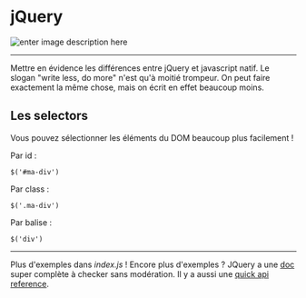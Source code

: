 # jQuery

![enter image description here](https://upload.wikimedia.org/wikipedia/en/thumb/9/9e/JQuery_logo.svg/1280px-JQuery_logo.svg.png)

-------------------------------------------------------------------------------------------------
Mettre en évidence les différences entre jQuery et javascript natif.
Le slogan "write less, do more" n'est qu'à moitié trompeur. On peut faire exactement la même chose, mais on écrit en effet beaucoup moins.

Les selectors
-------------

Vous pouvez sélectionner les éléments du DOM beaucoup plus facilement !

Par id : 

```
$('#ma-div')
```

Par class : 

```
$('.ma-div')
```

Par balise : 

```
$('div')
```
---------------------------------------------------------------------------------------------
Plus d'exemples dans _index.js_ !
Encore plus d'exemples ? JQuery a une [doc](http://api.jquery.com/) super complète à checker sans modération. Il y a aussi une [quick api reference](https://oscarotero.com/jquery/).
